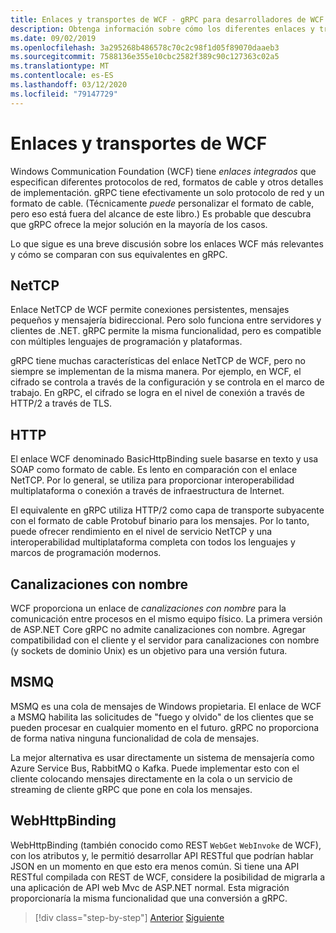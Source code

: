 ```yaml
---
title: Enlaces y transportes de WCF - gRPC para desarrolladores de WCF
description: Obtenga información sobre cómo los diferentes enlaces y transportes de WCF se comparan con gRPC.
ms.date: 09/02/2019
ms.openlocfilehash: 3a295268b486578c70c2c98f1d05f89070daaeb3
ms.sourcegitcommit: 7588136e355e10cbc2582f389c90c127363c02a5
ms.translationtype: MT
ms.contentlocale: es-ES
ms.lasthandoff: 03/12/2020
ms.locfileid: "79147729"
---
```

# <a name="wcf-bindings-and-transports"></a>Enlaces y transportes de WCF

Windows Communication Foundation (WCF) tiene *enlaces integrados* que especifican diferentes protocolos de red, formatos de cable y otros detalles de implementación. gRPC tiene efectivamente un solo protocolo de red y un formato de cable. (Técnicamente *puede* personalizar el formato de cable, pero eso está fuera del alcance de este libro.) Es probable que descubra que gRPC ofrece la mejor solución en la mayoría de los casos.

Lo que sigue es una breve discusión sobre los enlaces WCF más relevantes y cómo se comparan con sus equivalentes en gRPC.

## <a name="nettcp"></a>NetTCP

Enlace NetTCP de WCF permite conexiones persistentes, mensajes pequeños y mensajería bidireccional. Pero solo funciona entre servidores y clientes de .NET. gRPC permite la misma funcionalidad, pero es compatible con múltiples lenguajes de programación y plataformas.

gRPC tiene muchas características del enlace NetTCP de WCF, pero no siempre se implementan de la misma manera. Por ejemplo, en WCF, el cifrado se controla a través de la configuración y se controla en el marco de trabajo. En gRPC, el cifrado se logra en el nivel de conexión a través de HTTP/2 a través de TLS.

## <a name="http"></a>HTTP

El enlace WCF denominado BasicHttpBinding suele basarse en texto y usa SOAP como formato de cable. Es lento en comparación con el enlace NetTCP. Por lo general, se utiliza para proporcionar interoperabilidad multiplataforma o conexión a través de infraestructura de Internet.

El equivalente en gRPC utiliza HTTP/2 como capa de transporte subyacente con el formato de cable Protobuf binario para los mensajes. Por lo tanto, puede ofrecer rendimiento en el nivel de servicio NetTCP y una interoperabilidad multiplataforma completa con todos los lenguajes y marcos de programación modernos.

## <a name="named-pipes"></a>Canalizaciones con nombre

WCF proporciona un enlace de *canalizaciones con nombre* para la comunicación entre procesos en el mismo equipo físico. La primera versión de ASP.NET Core gRPC no admite canalizaciones con nombre. Agregar compatibilidad con el cliente y el servidor para canalizaciones con nombre (y sockets de dominio Unix) es un objetivo para una versión futura.

## <a name="msmq"></a>MSMQ

MSMQ es una cola de mensajes de Windows propietaria. El enlace de WCF a MSMQ habilita las solicitudes de "fuego y olvido" de los clientes que se pueden procesar en cualquier momento en el futuro. gRPC no proporciona de forma nativa ninguna funcionalidad de cola de mensajes.

La mejor alternativa es usar directamente un sistema de mensajería como Azure Service Bus, RabbitMQ o Kafka. Puede implementar esto con el cliente colocando mensajes directamente en la cola o un servicio de streaming de cliente gRPC que pone en cola los mensajes.

## <a name="webhttpbinding"></a>WebHttpBinding

WebHttpBinding (también conocido como REST `WebGet` `WebInvoke` de WCF), con los atributos y, le permitió desarrollar API RESTful que podrían hablar JSON en un momento en que esto era menos común. Si tiene una API RESTful compilada con REST de WCF, considere la posibilidad de migrarla a una aplicación de API web Mvc de ASP.NET normal. Esta migración proporcionaría la misma funcionalidad que una conversión a gRPC.

>[!div class="step-by-step"]
>[Anterior](wcf-endpoints-grpc-methods.md)
>[Siguiente](rpc-types.md)
